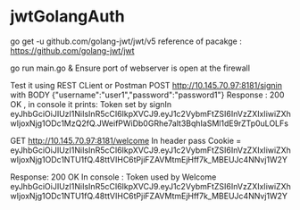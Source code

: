 # jwtGolangAuth
go get -u github.com/golang-jwt/jwt/v5
reference of pacakge : https://github.com/golang-jwt/jwt

go run main.go &
Ensure port of webserver is open at the firewall

Test it using REST CLient or Postman
POST
http://10.145.70.97:8181/signin
with BODY {"username":"user1","password":"password1"} 
Response : 200 OK , 
in console it prints: Token set by signIn eyJhbGciOiJIUzI1NiIsInR5cCI6IkpXVCJ9.eyJ1c2VybmFtZSI6InVzZXIxIiwiZXhwIjoxNjg1ODc1MzQ2fQ.JWeifPWiDb0GRhe7alt3BqhIaSMl1dE9rZTp0uLOLFs

GET
http://10.145.70.97:8181/welcome
In header pass Cookie = eyJhbGciOiJIUzI1NiIsInR5cCI6IkpXVCJ9.eyJ1c2VybmFtZSI6InVzZXIxIiwiZXhwIjoxNjg1ODc1NTU1fQ.48ttVIHC6tPjiFZAVMtmEjHff7k_MBEUJc4NNvj1W2Y

Response: 200 OK
In console : Token used by Welcome eyJhbGciOiJIUzI1NiIsInR5cCI6IkpXVCJ9.eyJ1c2VybmFtZSI6InVzZXIxIiwiZXhwIjoxNjg1ODc1NTU1fQ.48ttVIHC6tPjiFZAVMtmEjHff7k_MBEUJc4NNvj1W2Y

